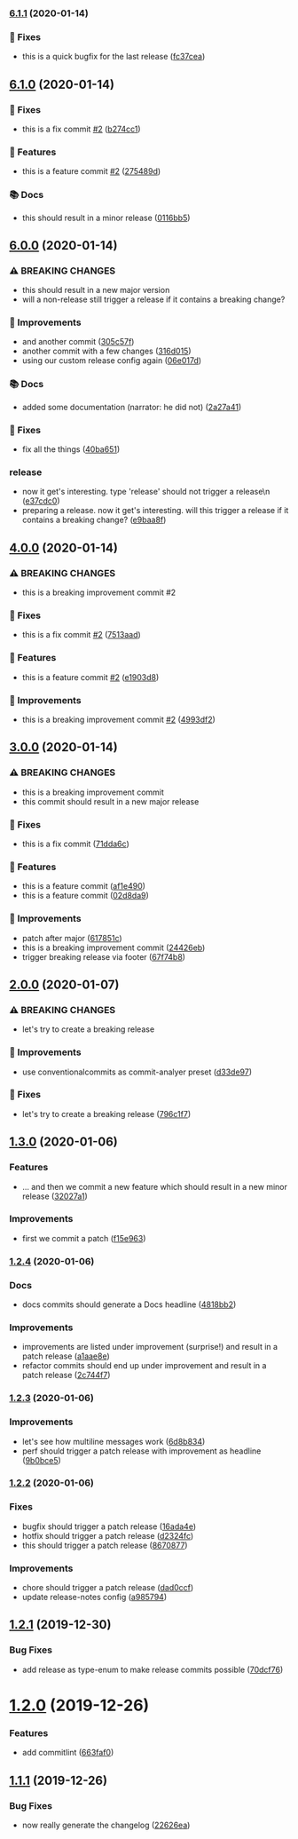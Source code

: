 ### [6.1.1](https://github.com/manuelbieh/semantic-release-playground/compare/v6.1.0...v6.1.1) (2020-01-14)


### 🔧 Fixes

* this is a quick bugfix for the last release ([fc37cea](https://github.com/manuelbieh/semantic-release-playground/commit/fc37cea18bb399f1b7de52f48070b670be874781))

## [6.1.0](https://github.com/manuelbieh/semantic-release-playground/compare/v6.0.0...v6.1.0) (2020-01-14)


### 🔧 Fixes

* this is a fix commit [#2](https://github.com/manuelbieh/semantic-release-playground/issues/2) ([b274cc1](https://github.com/manuelbieh/semantic-release-playground/commit/b274cc1b7cf6c33bc6e9b4b20c86a6023d71b436))


### 🧩 Features

* this is a feature commit [#2](https://github.com/manuelbieh/semantic-release-playground/issues/2) ([275489d](https://github.com/manuelbieh/semantic-release-playground/commit/275489d469d0dcdace19254107a0844e6cef245d))


### 📚 Docs

* this should result in a minor release ([0116bb5](https://github.com/manuelbieh/semantic-release-playground/commit/0116bb5f6c43c01dc044f01363e36f7ef031fe05))

## [6.0.0](https://github.com/manuelbieh/semantic-release-playground/compare/v5.0.0...v6.0.0) (2020-01-14)


### ⚠ BREAKING CHANGES

* this should result in a new major version
* will a non-release still trigger a release if it contains a breaking change?

### 💉 Improvements

* and another commit ([305c57f](https://github.com/manuelbieh/semantic-release-playground/commit/305c57f452f8b9b48c99632eecf04feab6f6a4b1))
* another commit with a few changes ([316d015](https://github.com/manuelbieh/semantic-release-playground/commit/316d015314fdc85d26f74debe61a1a0321095672))
* using our custom release config again ([06e017d](https://github.com/manuelbieh/semantic-release-playground/commit/06e017d5786c92cd57f5092e4af5ad905d81a3dc))


### 📚 Docs

* added some documentation (narrator: he did not) ([2a27a41](https://github.com/manuelbieh/semantic-release-playground/commit/2a27a419c17f68746782e98d7a6766e6f3bc0a32))


### 🔧 Fixes

* fix all the things ([40ba651](https://github.com/manuelbieh/semantic-release-playground/commit/40ba651263089be43b5f4935872260bb9acb78a4))


### release

* now it get's interesting. type 'release' should not trigger a release\n ([e37cdc0](https://github.com/manuelbieh/semantic-release-playground/commit/e37cdc03eff1fe0157e6f0bc5be593974a63da2c))
* preparing a release. now it get's interesting. will this trigger a release if it contains a breaking change? ([e9baa8f](https://github.com/manuelbieh/semantic-release-playground/commit/e9baa8fc35fa2c96608edbd8e18330bad704a1de))

## [4.0.0](https://github.com/manuelbieh/semantic-release-playground/compare/v3.0.0...v4.0.0) (2020-01-14)


### ⚠ BREAKING CHANGES

* this is a breaking improvement commit #2

### 🔧 Fixes

* this is a fix commit [#2](https://github.com/manuelbieh/semantic-release-playground/issues/2) ([7513aad](https://github.com/manuelbieh/semantic-release-playground/commit/7513aada1e108515d8205cb516e09cd0f27d47ba))


### 🧩 Features

* this is a feature commit [#2](https://github.com/manuelbieh/semantic-release-playground/issues/2) ([e1903d8](https://github.com/manuelbieh/semantic-release-playground/commit/e1903d8039f90eae859555583786dad4da729be0))


### 💉 Improvements

* this is a breaking improvement commit [#2](https://github.com/manuelbieh/semantic-release-playground/issues/2) ([4993df2](https://github.com/manuelbieh/semantic-release-playground/commit/4993df22a02c35e2b243d1faef8dc2f2055844fe))

## [3.0.0](https://github.com/manuelbieh/semantic-release-playground/compare/v2.0.0...v3.0.0) (2020-01-14)


### ⚠ BREAKING CHANGES

* this is a breaking improvement commit
* this commit should result in a new major release

### 🔧 Fixes

* this is a fix commit ([71dda6c](https://github.com/manuelbieh/semantic-release-playground/commit/71dda6c170c11f3ada0c214e0220b6992a0007f1))


### 🧩 Features

* this is a feature commit ([af1e490](https://github.com/manuelbieh/semantic-release-playground/commit/af1e4904961687c87cf3da7432d8e1f1288b1c67))
* this is a feature commit ([02d8da9](https://github.com/manuelbieh/semantic-release-playground/commit/02d8da90b80560634a837976c34c4e19b86b9ab0))


### 💉 Improvements

* patch after major ([617851c](https://github.com/manuelbieh/semantic-release-playground/commit/617851c7b1f97a9ec35b3a2072aaec215ea7bb7c))
* this is a breaking improvement commit ([24426eb](https://github.com/manuelbieh/semantic-release-playground/commit/24426eb9bb6decf202ae9c2de95d7e4679b39955))
* trigger breaking release via footer ([67f74b8](https://github.com/manuelbieh/semantic-release-playground/commit/67f74b838db2a7986fd27f1801da429319ed90b3))

## [2.0.0](https://github.com/manuelbieh/semantic-release-playground/compare/v1.3.0...v2.0.0) (2020-01-07)


### ⚠ BREAKING CHANGES

* let's try to create a breaking release

### 💉 Improvements

* use conventionalcommits as commit-analyer preset ([d33de97](https://github.com/manuelbieh/semantic-release-playground/commit/d33de97d8cf9c0c0359cd4f931ed5d0e4205e012))


### 🔧 Fixes

* let's try to create a breaking release ([796c1f7](https://github.com/manuelbieh/semantic-release-playground/commit/796c1f78c08d9dbebf98fc184639dd29916e4dcb))

## [1.3.0](https://github.com/manuelbieh/semantic-release-playground/compare/v1.2.4...v1.3.0) (2020-01-06)


### Features

* ... and then we commit a new feature which should result in a new minor release ([32027a1](https://github.com/manuelbieh/semantic-release-playground/commit/32027a15a4552bb12a7b45a773f4e497e00a236f))


### Improvements

* first we commit a patch ([f15e963](https://github.com/manuelbieh/semantic-release-playground/commit/f15e9630194695d30de58bfc0a6595d2f86d7324))

### [1.2.4](https://github.com/manuelbieh/semantic-release-playground/compare/v1.2.3...v1.2.4) (2020-01-06)


### Docs

* docs commits should generate a Docs headline ([4818bb2](https://github.com/manuelbieh/semantic-release-playground/commit/4818bb2a91e819a2beef3590749cadc34f761ba5))


### Improvements

* improvements are listed under improvement (surprise\!) and result in a patch release ([a1aae8e](https://github.com/manuelbieh/semantic-release-playground/commit/a1aae8e6fd652124df91eff1d13febc382d573d8))
* refactor commits should end up under improvement and result in a patch release ([2c744f7](https://github.com/manuelbieh/semantic-release-playground/commit/2c744f7c31240cd921598540b124e39423d4789a))

### [1.2.3](https://github.com/manuelbieh/semantic-release-playground/compare/v1.2.2...v1.2.3) (2020-01-06)


### Improvements

* let's see how multiline messages work ([6d8b834](https://github.com/manuelbieh/semantic-release-playground/commit/6d8b834125a15410ff72dd5016b302799c8ad7dd))
* perf should trigger a patch release with improvement as headline ([9b0bce5](https://github.com/manuelbieh/semantic-release-playground/commit/9b0bce5e70defcfb00218ea927292c14f967fcf7))

### [1.2.2](https://github.com/manuelbieh/semantic-release-playground/compare/v1.2.1...v1.2.2) (2020-01-06)


### Fixes

* bugfix should trigger a patch release ([16ada4e](https://github.com/manuelbieh/semantic-release-playground/commit/16ada4eabfeacb86d952513e668e4ec4a5ddeac3))
* hotfix should trigger a patch release ([d2324fc](https://github.com/manuelbieh/semantic-release-playground/commit/d2324fcf7ac4702abc98417fe396aa4cf013f838))
* this should trigger a patch release ([8670877](https://github.com/manuelbieh/semantic-release-playground/commit/867087761237a37435d3fdfec0f48229229aeca7))


### Improvements

* chore should trigger a patch release ([dad0ccf](https://github.com/manuelbieh/semantic-release-playground/commit/dad0ccfc6e6bd10afeb6d11a60d18cdcc0625d06))
* update release-notes config ([a985794](https://github.com/manuelbieh/semantic-release-playground/commit/a985794d57c00632cacdc758f09fb6987718e9ec))

## [1.2.1](https://github.com/manuelbieh/semrel/compare/v1.2.0...v1.2.1) (2019-12-30)

### Bug Fixes

-   add release as type-enum to make release commits possible ([70dcf76](https://github.com/manuelbieh/semrel/commit/70dcf760862e9dde15fb5c96a433f1a5d23e05a9))

# [1.2.0](https://github.com/manuelbieh/semrel/compare/v1.1.1...v1.2.0) (2019-12-26)

### Features

-   add commitlint ([663faf0](https://github.com/manuelbieh/semrel/commit/663faf039d39a833f2e64cdb8124ed116842268c))

## [1.1.1](https://github.com/manuelbieh/semrel/compare/v1.1.0...v1.1.1) (2019-12-26)

### Bug Fixes

-   now really generate the changelog ([22626ea](https://github.com/manuelbieh/semrel/commit/22626eaecbe650d3f59b9ac5ad3baaae2bbed0fb))
